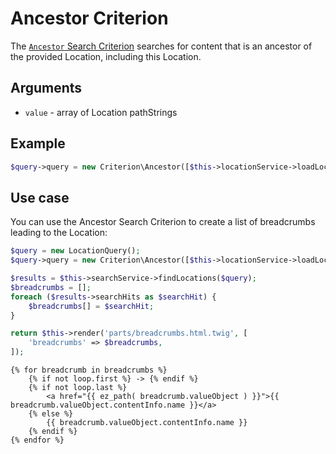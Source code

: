 # Ancestor Criterion

The [`Ancestor` Search Criterion](https://github.com/ezsystems/ezplatform-kernel/blob/v1.0.0/eZ/Publish/API/Repository/Values/Content/Query/Criterion/Ancestor.php)
searches for content that is an ancestor of the provided Location, including this Location.

## Arguments

- `value` - array of Location pathStrings

## Example

``` php
$query->query = new Criterion\Ancestor([$this->locationService->loadLocation(62)->pathString]);
```

## Use case

You can use the Ancestor Search Criterion to create a list of breadcrumbs leading to the Location:

``` php hl_lines="2"
$query = new LocationQuery();
$query->query = new Criterion\Ancestor([$this->locationService->loadLocation($locationId)->pathString]);

$results = $this->searchService->findLocations($query);
$breadcrumbs = [];
foreach ($results->searchHits as $searchHit) {
    $breadcrumbs[] = $searchHit;
}

return $this->render('parts/breadcrumbs.html.twig', [
    'breadcrumbs' => $breadcrumbs,
]);
```

``` html+twig
{% for breadcrumb in breadcrumbs %}
    {% if not loop.first %} -> {% endif %}
    {% if not loop.last %}
        <a href="{{ ez_path( breadcrumb.valueObject ) }}">{{ breadcrumb.valueObject.contentInfo.name }}</a>
    {% else %}
        {{ breadcrumb.valueObject.contentInfo.name }}
    {% endif %}
{% endfor %}
```

